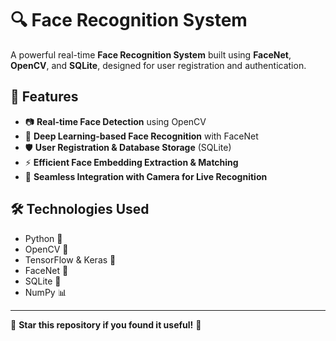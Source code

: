 # 🔍 Face Recognition System

A powerful real-time **Face Recognition System** built using **FaceNet**, **OpenCV**, and **SQLite**, designed for user registration and authentication.

## 🚀 Features
- 📷 **Real-time Face Detection** using OpenCV
- 🤖 **Deep Learning-based Face Recognition** with FaceNet
- 🛡️ **User Registration & Database Storage** (SQLite)
- ⚡ **Efficient Face Embedding Extraction & Matching**
- 🔄 **Seamless Integration with Camera for Live Recognition**

## 🛠️ Technologies Used
- Python 🐍
- OpenCV 🎥
- TensorFlow & Keras 🤖
- FaceNet 🔬
- SQLite 💾
- NumPy 📊
---
🌟 **Star this repository if you found it useful!** 🌟

